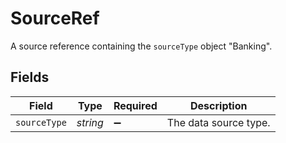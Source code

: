 # SourceRef

A source reference containing the `sourceType` object "Banking".


## Fields

| Field                 | Type                  | Required              | Description           |
| --------------------- | --------------------- | --------------------- | --------------------- |
| `sourceType`          | *string*              | :heavy_minus_sign:    | The data source type. |